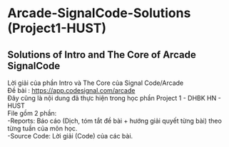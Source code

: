 # Arcade-SignalCode-Solutions (Project1-HUST)
Solutions of Intro and The Core of Arcade SignalCode
------------------------------------------------------
Lời giải của phần Intro và The Core của Signal Code/Arcade <br>
Đề bài : https://app.codesignal.com/arcade <br>
Đây cũng là nội dung đã thực hiện trong học phần Project 1 - DHBK HN - HUST <br>
File gồm 2 phần: <br>
-Reports: Báo cáo (Dịch, tóm tắt đề bài + hướng giải quyết từng bài) theo từng tuần của môn học. <br>
-Source Code: Lời giải (Code) của các bài. <br>

